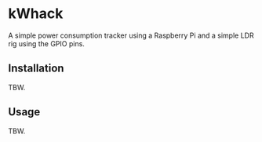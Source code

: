 # kWhack

A simple power consumption tracker using a Raspberry Pi and a simple LDR
rig using the GPIO pins.

## Installation

TBW.

## Usage

TBW.
